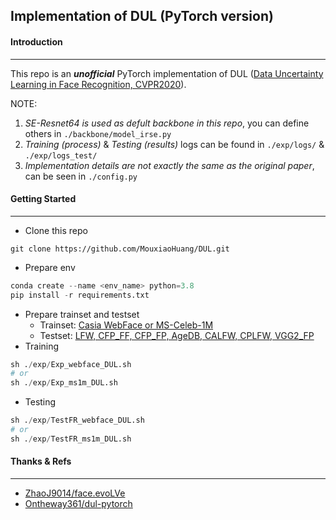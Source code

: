 ## Implementation of DUL (PyTorch version)

#### Introduction

---

This repo is an ***unofficial*** PyTorch implementation of DUL ([Data Uncertainty Learning in Face Recognition, CVPR2020](https://arxiv.org/abs/2003.11339)). 

NOTE: 

1. *SE-Resnet64 is used as defult backbone in this repo*, you can define others in `./backbone/model_irse.py`
2. *Training (process)* & *Testing (results)* logs can be found in `./exp/logs/` & `./exp/logs_test/`
3. *Implementation details are not exactly the same as the original paper*, can be seen in `./config.py`



#### Getting Started

---

- Clone this repo

```
git clone https://github.com/MouxiaoHuang/DUL.git
```

- Prepare env

```python
conda create --name <env_name> python=3.8
pip install -r requirements.txt
```

- Prepare trainset and testset
  - Trainset: [Casia WebFace or MS-Celeb-1M](https://github.com/ZhaoJ9014/face.evoLVe)
  - Testset: [LFW, CFP_FF, CFP_FP, AgeDB, CALFW, CPLFW, VGG2_FP](https://github.com/ZhaoJ9014/face.evoLVe)
- Training

```python
sh ./exp/Exp_webface_DUL.sh
# or
sh ./exp/Exp_ms1m_DUL.sh
```

- Testing

```python
sh ./exp/TestFR_webface_DUL.sh
# or
sh ./exp/TestFR_ms1m_DUL.sh
```



#### Thanks & Refs

---

- [ZhaoJ9014/face.evoLVe](https://github.com/ZhaoJ9014/face.evoLVe)
- [Ontheway361/dul-pytorch](https://github.com/Ontheway361/dul-pytorch)
